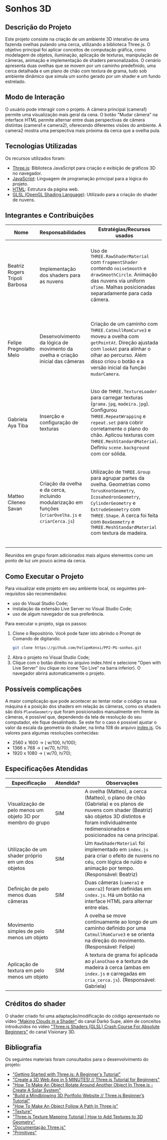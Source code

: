 # Sonhos 3D
## Descrição do Projeto

Este projeto consiste na criação de um ambiente 3D interativo de uma fazenda ovelhas pulando uma cerca, utilizando a biblioteca Three.js. O objetivo principal foi aplicar conceitos de computação gráfica, como modelagem de objetos, iluminação, aplicação de texturas, manipulação de câmeras, animação e implementação de shaders personalizados. O cenário apresenta duas ovelhas que se movem por um caminho predefinido, uma cerca detalhada e um plano de chão com textura de grama, tudo sob ambiente dinâmico que simula um sonho gerado por um shader e um fundo estrelado.

## Modo de Interação
O usuário pode interagir com o projeto. A câmera principal (camera1) permite uma visualização mais geral da cena. O botão "Mudar câmera" na interface HTML permite alternar entre duas perspectivas de câmera distintas (camera1 e camera2), oferecendo diferentes visões do ambiente. A camera2 mostra uma perspectiva mais próxima da cerca que a ovelha pula.

## Tecnologias Utilizadas
Os recursos utilizados foram:
- [Three.js](https://threejs.org/): Biblioteca JavaScript para criação e exibição de gráficos 3D no navegador.
- [JavaScript](https://developer.mozilla.org/pt-BR/docs/Web/JavaScript): Linguagem de programação principal para a lógica do projeto.
- [HTML](https://developer.mozilla.org/pt-BR/docs/Web/HTML): Estrutura da página web.
- [GLSL (OpenGL Shading Language)](https://thebookofshaders.com/): Utilizado para a criação do shader de nuvens.

## Integrantes e Contribuições
| Nome                                | Responsabilidades                                                                                           | Estratégias/Recursos usados                                                                                                                                                                                                                                                                                                                                                                                     | Dificuldades enfrentadas                                                                                                                                                                                                                      |
|-------------------------------------|-------------------------------------------------------------------------------------------------------------|------------------------------------------------------------------------------------------------------------------------------------------------------------------------------------------------------------------------------------------------------------------------------------------------------------------------------------------------------------------------------------------------------------------|--------------------------------------------------------------------------------------------------------------------------------------------------------------------------------------------------------------------------------------------------|
 Beatriz Rogers Tripoli Barbosa     | Implementação dos shaders para as nuvens                                                                  | Uso de `THREE.RawShaderMaterial` com `fragmentShader` contendo `noiseSmooth` e `drawSmoothCircle`. Animação das nuvens via uniform `uTime`. Malhas posicionadas separadamente para cada câmera.                                                                                                                                                                                                            | Curva de aprendizado com GLSL e shaders personalizados. Dificuldades no posicionamento e sincronização visual dos efeitos com as câmeras.                                                                                                       || 
| Felipe Pregnolatto Melo            | Desenvolvimento da lógica de movimento da ovelha e criação inicial das câmeras                                                           | Criação de um caminho com `THREE.CatmullRomCurve3` e moveu a ovelha com `getPointAt`. Direção ajustada com `lookAt` para alinhar o olhar ao percurso. Além disso criou o botão e a versão inicial da função `mudarCamera`.                                                                                                                                                                                                                                                              | Ajustar velocidade e suavidade do movimento e a orientação precisa da ovelha ao longo do caminho. Implementar o salto da ovelha foi desafiador também.                                                                                           |
| Gabriela Aya Tiba                  | Inserção e configuração de texturas                                                                        | Uso de `THREE.TextureLoader` para carregar texturas (`grama.jpg`, `madeira.jpg`). Configurou `THREE.RepeatWrapping` e `repeat.set` para cobrir corretamente o plano do chão. Aplicou texturas com `THREE.MeshStandardMaterial`. Definiu `scene.background` com cor sólida.                                                                                                                                        | Garantir aplicação correta das texturas e configuração de repetição para evitar distorções.     
Matteo Cileneo Savan               | Criação da ovelha e da cerca, incluindo modularização em funções (`criarOvelha.js` e `criarCerca.js`)     | Utilização de `THREE.Group` para agrupar partes da ovelha. Geometrias como `TorusKnotGeometry`, `IcosahedronGeometry`, `CylinderGeometry` e `ExtrudeGeometry` com `THREE.Shape`. A cerca foi feita com `BoxGeometry` e `THREE.MeshStandardMaterial` com textura de madeira.                                                                                                   | Modelagem complexa da ovelha com múltiplas partes exigiu posicionamento e escalonamento cuidadoso. Modularização facilitou a integração com a cena principal.                                                                                  ||                                                                                                                                               |

Reunidos em grupo foram adicionados mais alguns elementos como um ponto de luz um pouco acima da cerca.


## Como Executar o Projeto
Para visualizar este projeto em seu ambiente local, os seguintes pré-requisitos são recomendados:
- uso do Visual Studio Code;
- instalação da extensão Live Server no Visual Studio Code;
- uso de algum navegador de sua preferência.

Para executar o projeto, siga os passos:
1) Clone o Repositório. Você pode fazer isto abrindo o Prompt de Comando de digitando:
    ```bash
    git clone https://github.com/FelipeKenxi/PP2-PG-sonhos.git
2) Abra o projeto no Visual Studio Code;
3) Clique com o botão direito no arquivo index.html e selecione "Open with Live Server" (ou clique no ícone "Go Live" na barra inferior). O navegador abrirá automaticamente o projeto.

## Possíveis complicações
A maior complicação que pode acontecer ao tentar rodar o código na sua máquina é a posição dos shaders em relação às câmeras, como os shaders são dois `PlaneGeometry` que foram posicionados manualmente em frente às câmeras, é possível que, dependendo da tela de resolução do seu computador, ele fique desalinhado.
Se este for o caso é possível ajustar o valor da escala da geometria do shader, na linha 108 do arquivo [index.js](https://github.com/FelipeKenxi/PP2-PG-sonhos/blob/main/index.js).
Os valores para algumas resoluções conhecidas:

 - 2560 x 1600 -> ( w/100, h/100);
 - 1366 x 768 -> ( w/70, h/70);
 - 1920 x 1080 -> ( w/70, h/70);

## Especificações Atendidas
| Especificação                                         | Atendida? | Observações                                                                                                                                                                                                                       |
|-------------------------------------------------------|-----------|------------------------------------------------------------------------------------------------------------------------------------------------------------------------------------------------------------------------------------|
| Visualização de pelo menos um objeto 3D por membro do grupo | SIM        | A ovelha (Matteo), a cerca (Matteo), o plano de chão (Gabriela) e os planos de nuvens com shader (Beatriz) são objetos 3D distintos e foram individualmente redimensionados e posicionados na cena principal.                      |
| Utilização de um shader próprio em um dos objetos     | SIM       | Um `RawShaderMaterial` foi implementado em `index.js` para criar o efeito de nuvens no céu, com lógica de ruído e animação por tempo. (Responsável: Beatriz)                                                                      |
| Definição de pelo menos duas câmeras                  | SIM       | Duas câmeras (`camera1` e `camera2`) foram definidas em `index.js`. Há um botão na interface HTML para alternar entre elas.                                                                                                       |
| Movimento simples de pelo menos um objeto             | SIM       | A ovelha se move continuamente ao longo de um caminho definido por uma `CatmullRomCurve3` e se orienta na direção do movimento. (Responsável: Felipe)                                                                             |
| Aplicação de textura em pelo menos um objeto          | SIM       | A textura de grama foi aplicada ao `planoChao` e a textura de madeira à cerca (ambas em `index.js` e carregadas em `cria_cerca.js`). (Responsável: Gabriela)          

## Créditos do shader
O shader criado foi uma adaptação/modificação do código apresentado no vídeo ["Making Clouds in a Shader"](https://youtu.be/hwa6XRXd1xQ?si=nOUUFalA0cVI7pFM) do canal Darko Supe, além de conceitos introduzidos no vídeo ["Three.js Shaders (GLSL) Crash Course For Absolute Beginners"](https://youtu.be/oKbCaj1J6EI?si=noQjfjEsayKIi085) do canal Visionary 3D.                                                             

## Bibliografia
Os seguintes materiais foram consultados para o desenvolvimento do projeto:
* ["Getting Started with Three.js: A Beginner's Tutorial"](https://youtu.be/XPhAR1YdD6o?si=slnQ4ROx1Us_xNWY)
* ["Create a 3D Web App in 5 MINUTES! // Three.js Tutorial for Beginners"](https://www.youtube.com/watch?app=desktop&v=QCS1DOu2IzU&ab_channel=DanGreenheck)
* ["How To Make An Object Rotate Around Another Object In Three.js - Create A Solar System"](https://www.youtube.com/watch?v=XXzqSAt3UIw&ab_channel=WaelYasmina)
* ["Build a Mindblowing 3D Portfolio Website // Three.js Beginner’s Tutorial"](https://www.youtube.com/watch?v=Q7AOvWpIVHU&ab_channel=Fireship)
* ["How To Make An Object Follow A Path In Three.js"](https://www.youtube.com/watch?v=nwiaqLGAyjo&ab_channel=WaelYasmina)
* ["Texture"](https://threejs.org/docs/#api/en/textures/Texture)
* ["Three.js Texture Mapping Tutorial | How to Add Textures to 3D Geometry"](https://www.youtube.com/watch?v=vLz2Rk1r_gQ&ab_channel=SuboptimalEngineer)
* ["Documentação Three.js"](https://www.youtube.com/watch?v=vLz2Rk1r_gQ&ab_channel=SuboptimalEngineer)
* ["Primitives"](https://threejs.org/manual/#en/primitives)
